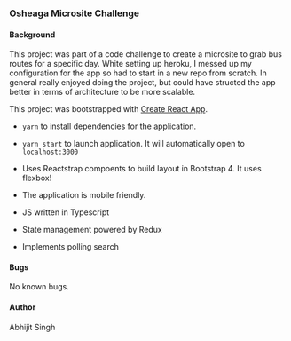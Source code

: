 ### Osheaga Microsite Challenge

#### Background

This project was part of a code challenge to create a microsite to grab bus routes for a specific day. White setting up heroku, I messed up my configuration for the app so had to start in a new repo from scratch. In general really enjoyed doing the project, but could have structed the app better in terms of architecture to be more scalable.

This project was bootstrapped with [Create React App](https://github.com/facebookincubator/create-react-app).

- `yarn` to install dependencies for the application.
- `yarn start` to launch application. It will automatically open to `localhost:3000`

- Uses Reactstrap compoents to build layout in Bootstrap 4. It uses flexbox!
- The application is mobile friendly.
- JS written in Typescript
- State management powered by Redux
- Implements polling search

#### Bugs

No known bugs.

#### Author
Abhijit Singh
